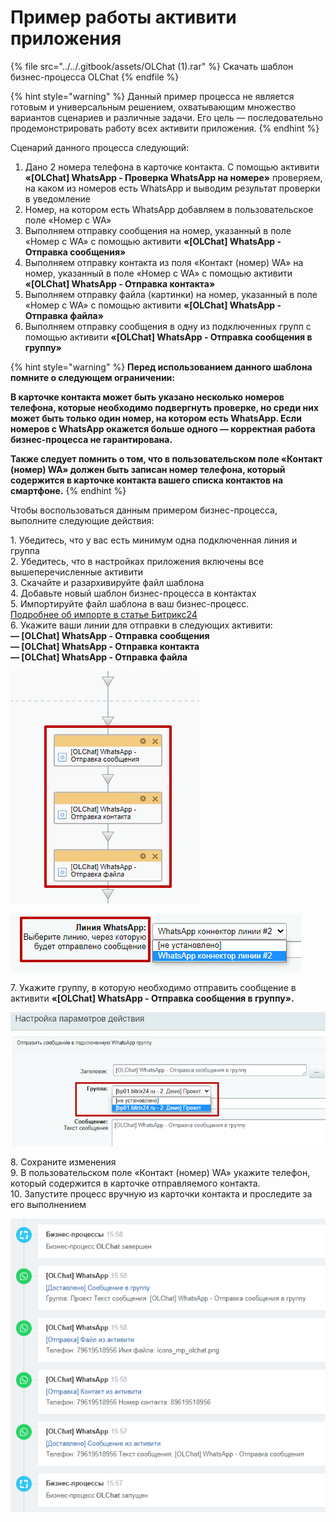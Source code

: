 # Пример работы активити приложения

{% file src="../../.gitbook/assets/OLChat (1).rar" %}
Скачать шаблон бизнес-процесса OLChat
{% endfile %}

{% hint style="warning" %}
Данный пример процесса не является готовым и универсальным решением, охватывающим множество вариантов сценариев и различные задачи. Его цель — последовательно продемонстрировать работу всех активити приложения.&#x20;
{% endhint %}

&#x20;Сценарий данного процесса следующий:

1. Дано 2 номера телефона в карточке контакта. С помощью активити **«\[OLChat] WhatsApp - Проверка WhatsApp на номере»** проверяем, на каком из номеров есть WhatsApp и выводим результат проверки в уведомление
2. Номер, на котором есть WhatsApp добавляем в пользовательское поле «Номер с WA»
3. Выполняем отправку сообщения на номер, указанный в поле «Номер с WA» с помощью активити **«\[OLChat] WhatsApp - Отправка сообщения»**
4. Выполняем отправку контакта из поля «Контакт (номер) WA» на номер, указанный в поле «Номер с WA» с помощью активити **«\[OLChat] WhatsApp - Отправка контакта»**
5. Выполняем отправку файла (картинки) на номер, указанный в поле «Номер с WA» с помощью активити **«\[OLChat] WhatsApp - Отправка файла»**
6. Выполняем отправку сообщения в одну из подключенных групп с помощью активити **«\[OLChat] WhatsApp - Отправка сообщения в группу»**

{% hint style="warning" %}
**Перед использованием данного шаблона помните о следующем ограничении:**

**В карточке контакта может быть указано несколько номеров телефона, которые необходимо подвергнуть проверке, но среди них может быть только один номер, на котором есть WhatsApp. Если номеров с WhatsApp окажется больше одного — корректная работа бизнес-процесса не гарантирована.**

**Также следует помнить о том, что в пользовательском поле «Контакт (номер) WA» должен быть записан номер телефона, который содержится в карточке контакта вашего списка контактов на смартфоне.**
{% endhint %}

Чтобы воспользоваться данным примером бизнес-процесса, выполните следующие действия:

1\. Убедитесь, что у вас есть минимум одна подключенная линия и группа\
2\. Убедитесь, что в настройках приложения включены все вышеперечисленные активити\
3\. Скачайте и разархивируйте файл шаблона\
4\. Добавьте новый шаблон бизнес-процесса в контактах\
5\. Импортируйте файл шаблона в ваш бизнес-процесс.\
[Подробнее об импорте в статье Битрикс24](https://helpdesk.bitrix24.ru/open/5435897/)\
6\. Укажите ваши линии для отправки в следующих активити:\
**— \[OLChat] WhatsApp - Отправка сообщения**\
**— \[OLChat] WhatsApp - Отправка контакта**\
**— \[OLChat] WhatsApp - Отправка файла**

![](<../../.gitbook/assets/image (763).png>)

![](<../../.gitbook/assets/image (619).png>)

7\. Укажите группу, в которую необходимо отправить сообщение в активити **«\[OLChat] WhatsApp - Отправка сообщения в группу».**

![](<../../.gitbook/assets/image (268).png>)

8\. Сохраните изменения\
9\. В пользовательском поле «Контакт (номер) WA» укажите телефон, который содержится в карточке отправляемого контакта.\
10\. Запустите процесс вручную из карточки контакта и проследите за его выполнением

![](<../../.gitbook/assets/image (582).png>)
